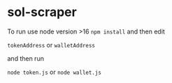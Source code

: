 # sol-scraper
To run
use node version >16
`npm install`
and then edit 

`tokenAddress` or `walletAddress`

and then run

`node token.js` or `node wallet.js`
